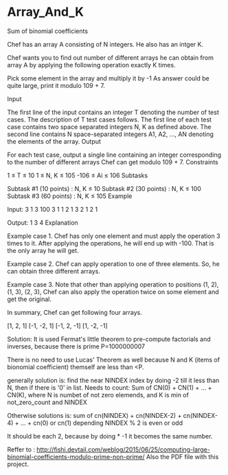 # Array_And_K
Sum of binomial coefficients

Chef has an array A consisting of N integers. He also has an intger K.

Chef wants you to find out number of different arrays he can obtain from array A by applying the following operation exactly K times.

Pick some element in the array and multiply it by -1
As answer could be quite large, print it modulo 109 + 7.

Input

The first line of the input contains an integer T denoting the number of test cases. The description of T test cases follows.
The first line of each test case contains two space separated integers N, K as defined above.
The second line contains N space-separated integers A1, A2, ..., AN denoting the elements of the array.
Output

For each test case, output a single line containing an integer corresponding to the number of different arrays Chef can get modulo 109 + 7.
Constraints

1 ≤ T ≤ 10
1 ≤ N, K ≤ 105
-106 ≤ Ai ≤ 106
Subtasks

Subtask #1 (10 points) : N, K ≤ 10
Subtask #2 (30 points) : N, K ≤ 100
Subtask #3 (60 points) : N, K ≤ 105
Example

Input:
3
1 3
100
3 1
1 2 1
3 2
1 2 1

Output:
1
3
4
Explanation

Example case 1.
Chef has only one element and must apply the operation 3 times to it. After applying the operations, he will end up with -100. That is the only array he will get.

Example case 2.
Chef can apply operation to one of three elements. So, he can obtain three different arrays.

Example case 3.
Note that other than applying operation to positions (1, 2), (1, 3), (2, 3), Chef can also apply the operation twice on some element and get the original.

In summary, Chef can get following four arrays.

[1, 2, 1]
[-1, -2, 1]
[-1, 2, -1]
[1, -2, -1]

Solution: It is used Fermat's little theorem to pre-compute factorials and inverses, because there is prime P=1000000007

There is no need to use Lucas' Theorem as well because N and K (items of bionomial coefficient) themself are less than <P.

generally solution is: find the near NINDEX index by doing -2 till it less than N, then if there is '0' in list. Needs to count:
Sum of CN(0) + CN(1) + ... + CN(K), where N is numbet of not zero elemends, and K is min of not_zero_count and NINDEX

Otherwise solutions is:
sum of cn(NINDEX) + cn(NINDEX-2) + cn(NINDEX-4) + ... + cn(0) or cn(1) depending NINDEX % 2 is even or odd

It should be each 2, because by doing * -1 it becomes the same number.

Reffer to : http://fishi.devtail.com/weblog/2015/06/25/computing-large-binomial-coefficients-modulo-prime-non-prime/
Also the PDF file with this project.
